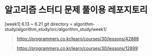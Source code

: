 # 알고리즘 스터디 문제 풀이용 레포지토리

[week1] 6.13 ~ 6.21
git directory = algorithm-study/algorithm_study/src/algorithm_study/week1/
> https://programmers.co.kr/learn/courses/30/lessons/42888

> https://programmers.co.kr/learn/courses/30/lessons/12899

